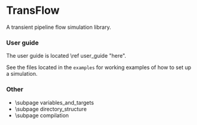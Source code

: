 # TransFlow

A transient pipeline flow simulation library.

### User guide

The user guide is located \ref user_guide "here".

See the files located in the `examples` for working examples of how to set up a simulation.

### Other
- \subpage variables_and_targets
- \subpage directory_structure
- \subpage compilation
